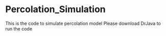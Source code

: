 # Percolation_Simulation
This is the code to simulate percolation model
Please download DrJava to run the code
